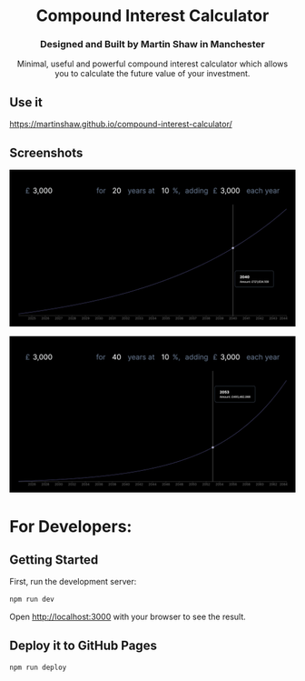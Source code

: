 <center>
<h1>Compound Interest Calculator</h1>
<h3>Designed and Built by Martin Shaw in Manchester</h3>
Minimal, useful and powerful compound interest calculator which allows you to calculate the future value of your investment.
</center>

## Use it 
https://martinshaw.github.io/compound-interest-calculator/

## Screenshots

![Screenshot 1](screenshots/martinshaw.github.io_compound-interest-calculator_1.png)

![Screenshot 2](screenshots/martinshaw.github.io_compound-interest-calculator_.png)

# For Developers:


## Getting Started

First, run the development server:

```bash
npm run dev
```

Open [http://localhost:3000](http://localhost:3000) with your browser to see the result.

## Deploy it to GitHub Pages

```bash
npm run deploy
```